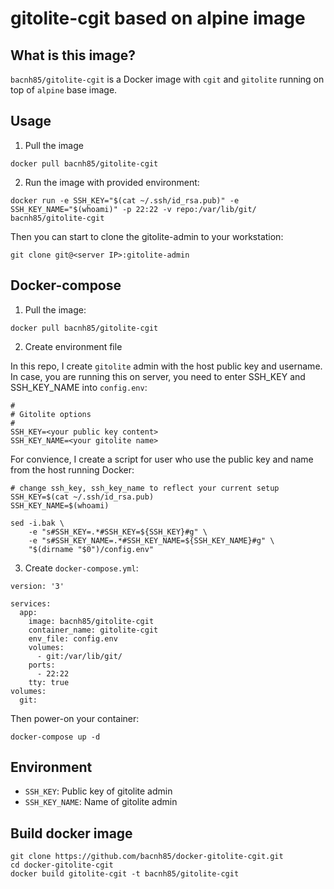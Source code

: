 # gitolite-cgit based on alpine image

## What is this image?

`bacnh85/gitolite-cgit` is a Docker image with `cgit` and `gitolite` running on top of `alpine` base image.

## Usage

1. Pull the image

```
docker pull bacnh85/gitolite-cgit
```

2. Run the image with provided environment:

```
docker run -e SSH_KEY="$(cat ~/.ssh/id_rsa.pub)" -e SSH_KEY_NAME="$(whoami)" -p 22:22 -v repo:/var/lib/git/ bacnh85/gitolite-cgit
```

Then you can start to clone the gitolite-admin to your workstation:

```
git clone git@<server IP>:gitolite-admin
```

## Docker-compose

1. Pull the image:

```
docker pull bacnh85/gitolite-cgit
```

2. Create environment file

In this repo, I create `gitolite` admin with the host public key and username. In case, you are running this on server, you need to enter SSH_KEY and SSH_KEY_NAME into `config.env`:

```
#
# Gitolite options
#
SSH_KEY=<your public key content>
SSH_KEY_NAME=<your gitolite name>
```

For convience, I create a script for user who use the public key and name from the host running Docker:

```
# change ssh_key, ssh_key_name to reflect your current setup
SSH_KEY=$(cat ~/.ssh/id_rsa.pub)
SSH_KEY_NAME=$(whoami)

sed -i.bak \
    -e "s#SSH_KEY=.*#SSH_KEY=${SSH_KEY}#g" \
    -e "s#SSH_KEY_NAME=.*#SSH_KEY_NAME=${SSH_KEY_NAME}#g" \
    "$(dirname "$0")/config.env"
```

3. Create `docker-compose.yml`:

```
version: '3'

services:
  app:
    image: bacnh85/gitolite-cgit
    container_name: gitolite-cgit
    env_file: config.env
    volumes: 
      - git:/var/lib/git/
    ports:
      - 22:22
    tty: true
volumes: 
  git:
```
Then power-on your container:
```
docker-compose up -d
```

## Environment

- `SSH_KEY`: Public key of gitolite admin
- `SSH_KEY_NAME`: Name of gitolite admin

## Build docker image

```
git clone https://github.com/bacnh85/docker-gitolite-cgit.git
cd docker-gitolite-cgit
docker build gitolite-cgit -t bacnh85/gitolite-cgit
```

